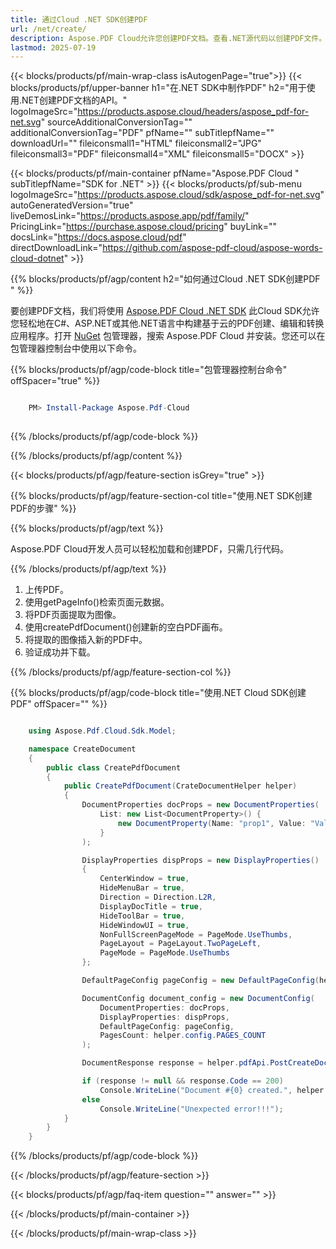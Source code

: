 ```yaml
---
title: 通过Cloud .NET SDK创建PDF
url: /net/create/
description: Aspose.PDF Cloud允许您创建PDF文档。查看.NET源代码以创建PDF文件。
lastmod: 2025-07-19
---
```


{{< blocks/products/pf/main-wrap-class isAutogenPage="true">}}
{{< blocks/products/pf/upper-banner h1="在.NET SDK中制作PDF" h2="用于使用.NET创建PDF文档的API。" logoImageSrc="https://products.aspose.cloud/headers/aspose_pdf-for-net.svg" sourceAdditionalConversionTag="" additionalConversionTag="PDF" pfName="" subTitlepfName="" downloadUrl="" fileiconsmall1="HTML" fileiconsmall2="JPG" fileiconsmall3="PDF" fileiconsmall4="XML" fileiconsmall5="DOCX" >}}

{{< blocks/products/pf/main-container pfName="Aspose.PDF Cloud " subTitlepfName="SDK for .NET" >}}
{{< blocks/products/pf/sub-menu logoImageSrc="https://products.aspose.cloud/sdk/aspose_pdf-for-net.svg"
autoGeneratedVersion="true"
liveDemosLink="https://products.aspose.app/pdf/family/" PricingLink="https://purchase.aspose.cloud/pricing" buyLink="" docsLink="https://docs.aspose.cloud/pdf"  directDownloadLink="https://github.com/aspose-pdf-cloud/aspose-words-cloud-dotnet" >}}

{{% blocks/products/pf/agp/content h2="如何通过Cloud .NET SDK创建PDF " %}}

要创建PDF文档，我们将使用
[Aspose.PDF Cloud .NET SDK](https://products.aspose.cloud/pdf/net/)
此Cloud SDK允许您轻松地在C#、ASP.NET或其他.NET语言中构建基于云的PDF创建、编辑和转换应用程序。打开
[NuGet](https://www.nuget.org/packages/Aspose.Pdf-Cloud)
包管理器，搜索
Aspose.PDF Cloud
并安装。您还可以在包管理器控制台中使用以下命令。

{{% blocks/products/pf/agp/code-block title="包管理器控制台命令" offSpacer="true" %}}

```powershell

    PM> Install-Package Aspose.Pdf-Cloud
     
```

{{% /blocks/products/pf/agp/code-block %}}

{{% /blocks/products/pf/agp/content %}}

{{< blocks/products/pf/agp/feature-section isGrey="true" >}}

{{% blocks/products/pf/agp/feature-section-col title="使用.NET SDK创建PDF的步骤" %}}

{{% blocks/products/pf/agp/text %}}

Aspose.PDF Cloud开发人员可以轻松加载和创建PDF，只需几行代码。

{{% /blocks/products/pf/agp/text %}}

1. 上传PDF。
1. 使用getPageInfo()检索页面元数据。
1. 将PDF页面提取为图像。
1. 使用createPdfDocument()创建新的空白PDF画布。
1. 将提取的图像插入新的PDF中。
1. 验证成功并下载。

{{% /blocks/products/pf/agp/feature-section-col %}}

{{% blocks/products/pf/agp/code-block title="使用.NET Cloud SDK创建PDF" offSpacer="" %}}

```cs

    using Aspose.Pdf.Cloud.Sdk.Model;

    namespace CreateDocument
    {
        public class CreatePdfDocument
        {
            public CreatePdfDocument(CrateDocumentHelper helper)
            {
                DocumentProperties docProps = new DocumentProperties(
                    List: new List<DocumentProperty>() { 
                        new DocumentProperty(Name: "prop1", Value: "Value1", BuiltIn: false)
                    }
                );

                DisplayProperties dispProps = new DisplayProperties()
                {
                    CenterWindow = true,
                    HideMenuBar = true,
                    Direction = Direction.L2R,
                    DisplayDocTitle = true,
                    HideToolBar = true,
                    HideWindowUI = true,
                    NonFullScreenPageMode = PageMode.UseThumbs,
                    PageLayout = PageLayout.TwoPageLeft,
                    PageMode = PageMode.UseThumbs
                };

                DefaultPageConfig pageConfig = new DefaultPageConfig(helper.config.PAGE_HEIGHT, helper.config.PAGE_WIDTH);

                DocumentConfig document_config = new DocumentConfig(
                    DocumentProperties: docProps,
                    DisplayProperties: dispProps,
                    DefaultPageConfig: pageConfig,
                    PagesCount: helper.config.PAGES_COUNT
                );

                DocumentResponse response = helper.pdfApi.PostCreateDocument(helper.config.LOCAL_RESULT_DOCUMENT_NAME, document_config, folder: helper.config.TEMP_FOLDER);

                if (response != null && response.Code == 200)
                    Console.WriteLine("Document #{0} created.", helper.config.LOCAL_RESULT_DOCUMENT_NAME);
                else
                    Console.WriteLine("Unexpected error!!!");
            }
        }
    }
```

{{% /blocks/products/pf/agp/code-block %}}

{{< /blocks/products/pf/agp/feature-section >}}

{{< blocks/products/pf/agp/faq-item question="" answer="" >}}

{{< /blocks/products/pf/main-container >}}

{{< /blocks/products/pf/main-wrap-class >}}

